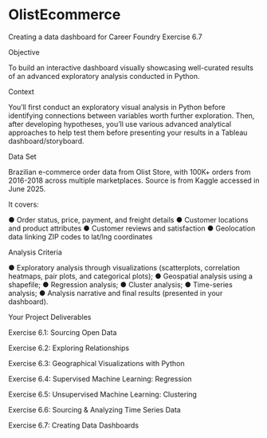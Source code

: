 # OlistEcommerce
Creating a data dashboard for Career Foundry Exercise 6.7

<p>Objective</p>
<p>To build an interactive dashboard visually showcasing well-curated results of an advanced exploratory analysis conducted in Python.</p>
<p>Context</p>
<p> You’ll first conduct an exploratory visual analysis in Python before identifying connections between variables worth further exploration. Then, after developing hypotheses, you’ll use various advanced analytical approaches to help test them before presenting your results in a Tableau dashboard/storyboard.</p>
<p>Data Set</p>
<p> Brazilian e-commerce order data from Olist Store, with 100K+ orders from 2016-2018 across multiple marketplaces.  Source is from Kaggle accessed in June 2025.  </p>
<p> It covers: </p>
<p> ●  Order status, price, payment, and freight details 
 ● Customer locations and product attributes 
 ● Customer reviews and satisfaction 
 ●  Geolocation data linking ZIP codes to lat/lng coordinates </p>
<p> Analysis Criteria</p>
<p> ● Exploratory analysis through visualizations (scatterplots, correlation heatmaps, pair plots, and categorical plots);
 ● Geospatial analysis using a shapefile;
 ● Regression analysis;
 ● Cluster analysis;
 ● Time-series analysis;
 ● Analysis narrative and final results (presented in your dashboard).</p>
<p>Your Project Deliverables</p>
<p> Exercise 6.1: Sourcing Open Data</p>
<p> Exercise 6.2: Exploring Relationships</p>
<p> Exercise 6.3: Geographical Visualizations with Python</p>
<p> Exercise 6.4: Supervised Machine Learning: Regression</p>
<p> Exercise 6.5: Unsupervised Machine Learning: Clustering</p>
<p> Exercise 6.6: Sourcing &amp; Analyzing Time Series Data</p>
<p> Exercise 6.7: Creating Data Dashboards</p>
